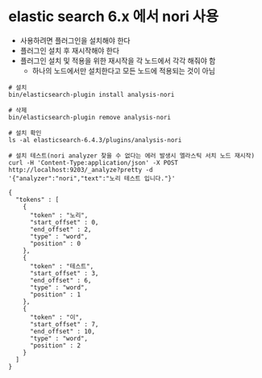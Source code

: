 # elastic search 6.x 에서 nori 사용
- 사용하려면 플러그인을 설치해야 한다
- 플러그인 설치 후 재시작해야 한다
- 플러그인 설치 및 적용을 위한 재시작을 각 노드에서 각각 해줘야 함
  - 하나의 노드에서만 설치한다고 모든 노드에 적용되는 것이 아님
```
# 설치
bin/elasticsearch-plugin install analysis-nori

# 삭제
bin/elasticsearch-plugin remove analysis-nori

# 설치 확인
ls -al elasticsearch-6.4.3/plugins/analysis-nori

# 설치 테스트(nori analyzer 찾을 수 없다는 에러 발생시 엘라스틱 서치 노드 재시작)
curl -H 'Content-Type:application/json' -X POST http://localhost:9203/_analyze?pretty -d '{"analyzer":"nori","text":"노리 테스트 입니다."}'

{
  "tokens" : [
    {
      "token" : "노리",
      "start_offset" : 0,
      "end_offset" : 2,
      "type" : "word",
      "position" : 0
    },
    {
      "token" : "테스트",
      "start_offset" : 3,
      "end_offset" : 6,
      "type" : "word",
      "position" : 1
    },
    {
      "token" : "이",
      "start_offset" : 7,
      "end_offset" : 10,
      "type" : "word",
      "position" : 2
    }
  ]
}
```
